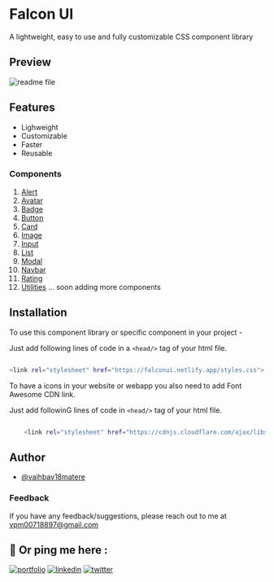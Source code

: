 # Falcon UI

A lightweight, easy to use and fully customizable CSS component library

## Preview
![readme file](https://user-images.githubusercontent.com/59862355/154448256-a9bd2636-67ca-4757-9384-534029dfb80d.jpg)

## Features

- Lighweight
- Customizable
- Faster
- Reusable

### Components 
 1. [Alert](https://falconui.netlify.app/components/alert/alert.html)
 2. [Avatar](https://falconui.netlify.app/components/avatar/avatar.html)
 3. [Badge](https://falconui.netlify.app/components/badge/badge.html)
 4. [Button](https://falconui.netlify.app/components/button/button.html)
 5. [Card](https://falconui.netlify.app/components/card/card.html) 
 6. [Image](https://falconui.netlify.app/components/responive-image/responsive-img.html)
 7. [Input](https://falconui.netlify.app/components/inputs/inputs.html)
 8. [List](https://falconui.netlify.app/components/lists/lists.html)
 9. [Modal](https://falconui.netlify.app/components/modal/modal.html)
 10. [Navbar](https://falconui.netlify.app/components/navbar/navbar.html)
 11. [Rating](https://falconui.netlify.app/components/ratings/ratings.html)
 12. [Utilities](https://falconui.netlify.app/components/text-utilities/text-utilities.html)
 ... soon adding more components  

## Installation

To use this component library or specific component in your project -

Just add following lines of code in a `<head/>` tag of your html file.

```bash 

<link rel="stylesheet" href="https://falconui.netlify.app/styles.css">


```

To have a icons in your website or webapp you also need to add Font Awesome CDN link.  

Just add followinG lines of code in `<head/>` tag of your html file.

```bash 

    <link rel="stylesheet" href="https://cdnjs.cloudflare.com/ajax/libs/font-awesome/4.7.0/css/font-awesome.min.css">


```
## Author

- [@vaihbav18matere](https://github.com/vaibhav18matere)


### Feedback

If you have any feedback/suggestions, please reach out to me at vpm00718897@gmail.com

## 🔗 Or ping me here :
[![portfolio](https://img.shields.io/badge/my_portfolio-000?style=for-the-badge&logo=ko-fi&logoColor=white)](https://vaibhavmatere.netlify.app/)
[![linkedin](https://img.shields.io/badge/linkedin-0A66C2?style=for-the-badge&logo=linkedin&logoColor=white)](https://www.linkedin.com/in/vaibhavmatere/)
[![twitter](https://img.shields.io/badge/twitter-1DA1F2?style=for-the-badge&logo=twitter&logoColor=white)](https://twitter.com/vaibhav_matere)
